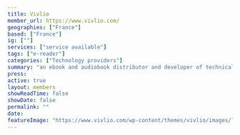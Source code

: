 ```yaml
---
title: Vivlio
member_url: https://www.vivlio.com/
geographies: ["France"]
based: ["France"]
ig: [""] 
services: ["service available"] 
tags: ["e-reader"]
categories: ["Technology providers"]
summary: "an ebook and audiobook distributor and developer of technical solutions for ebook distribution, including e-readers, desktop and mobile applications."
press:
active: true
layout: members
showReadTime: false
showDate: false
permalink: ""
date: 
featureImage: "https://www.vivlio.com/wp-content/themes/vivlio/images/logo-vivlio.png"
---
```



